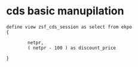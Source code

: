 <a name="top"></a>

# cds  basic manupilation
    

```CDS
define view zsf_cds_session as select from ekpo
{
  
        netpr,      
        ( netpr - 100 ) as discount_price
                            
}

```
